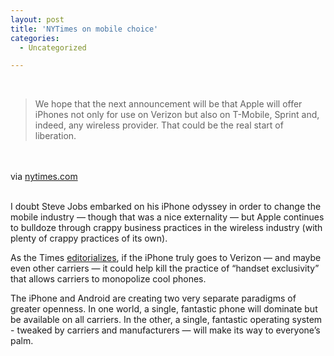 ```yaml
---
layout: post
title: 'NYTimes on mobile choice'
categories:
  - Uncategorized

---
```


<div class="posterous_bookmarklet_entry"><br /><blockquote class="posterous_medium_quote">We hope that the next announcement will be that Apple will offer iPhones not only for use on Verizon but also on T-Mobile, Sprint and, indeed, any wireless provider. That could be the real start of liberation.</blockquote><br /><br /><div class="posterous_quote_citation">via <a href="http://www.nytimes.com/2010/10/14/opinion/14thu4.html?_r=1">nytimes.com</a></div><br /><p>I doubt Steve Jobs embarked on his iPhone odyssey in order to change the mobile industry &#8212; though that was a nice externality &#8212; but Apple continues to bulldoze through crappy business practices in the wireless industry (with plenty of crappy practices of its own). <br /></p><p>As the Times <a href="http://www.nytimes.com/2010/10/14/opinion/14thu4.html?_r=1">editorializes</a>, if the iPhone truly goes to Verizon &#8212; and maybe even other carriers &#8212; it could help kill the practice of &#8220;handset exclusivity&#8221; that allows carriers to monopolize cool phones. <br /></p><p>The iPhone and Android are creating two very separate paradigms of greater openness. In one world, a single, fantastic phone will dominate but be available on all carriers. In the other, a single, fantastic operating system - tweaked by carriers and manufacturers &#8212; will make its way to everyone&#8217;s palm.</p></div><div class="blogger-post-footer"><img width="1" height="1" src="https://blogger.googleusercontent.com/tracker/8920950033468593796-9186707630374843789?l=openmobile.blogspot.com" alt="" /></div>
